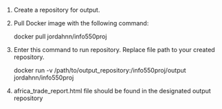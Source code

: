 1. Create a repository for output.
2. Pull Docker image with the following command:

    docker pull jordahnn/info550proj

3. Enter this command to run repository. Replace file path to your created repository.

    docker run -v /path/to/output_repository:/info550proj/output jordahnn/info550proj

4. africa_trade_report.html file should be found in the designated output repository